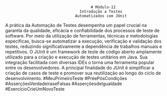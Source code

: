                                           # Módulo-12
                                     Introdução a Testes 
                                   Automatizados com JUnit

   A prática da Automação de Testes desempenha um papel crucial na garantia da qualidade,
eficácia e confiabilidade dos processos de teste de software. Por meio da utilização de
ferramentas, técnicas e metodologias específicas, busca-se automatizar a execução, verificação
e validação dos testes, reduzindo significativamente a dependência de trabalhos manuais e
repetitivos.
   O JUnit é um framework de teste de código aberto amplamente utilizado para a criação e 
execução de testes unitários em Java. Sua integração facilitada com diversas IDEs o torna uma 
ferramenta popular entre os desenvolvedores. A principal finalidade do JUnit é simplificar a 
criação de casos de teste e promover sua reutilização ao longo do ciclo de desenvolvimento.
#MeuPrimeiroTeste
#PréePósCondições
#AsserçõesVerdadeiraseFalsas
#AsserçõesdeIgualdade
#ExercícioCrieUmNovoTeste
